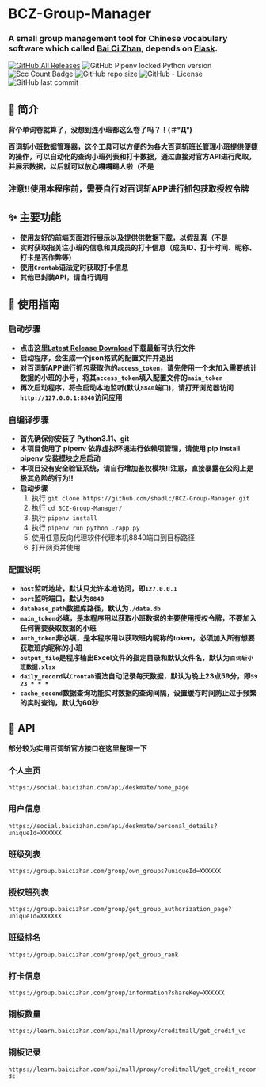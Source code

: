 # BCZ-Group-Manager

### A small group management tool for Chinese vocabulary software which  called [Bai Ci Zhan](https://www.baicizhan.com/), depends on [Flask](https://github.com/pallets/flask).

[![GitHub All Releases](https://img.shields.io/github/downloads/shadlc/BCZ-Group-Manager/total)](../../releases)
![GitHub Pipenv locked Python version](https://img.shields.io/github/pipenv/locked/python-version/shadlc/BCZ-Group-Manager)
![Scc Count Badge](https://sloc.xyz/github/shadlc/BCZ-Group-Manager)
![GitHub repo size](https://img.shields.io/github/repo-size/shadlc/BCZ-Group-Manager)
![GitHub - License](https://img.shields.io/github/license/shadlc/BCZ-Group-Manager)
![GitHub last commit](https://img.shields.io/github/last-commit/shadlc/BCZ-Group-Manager)

## 💬 简介
**背个单词卷就算了，没想到连小班都这么卷了吗？！(＃°Д°)**

**百词斩小班数据管理器，这个工具可以方便的为各大百词斩班长管理小班提供便捷的操作，可以自动化的查询小班列表和打卡数据，通过直接对官方API进行爬取，并展示数据，以后就可以放心嘎嘎踢人啦（不是**

### **注意‼️使用本程序前，需要自行对百词斩APP进行抓包获取授权令牌**

## ✨ 主要功能

- **使用友好的前端页面进行展示以及提供供数据下载，以假乱真（不是**
- **实时获取指关注小班的信息和其成员的打卡信息（成员ID、打卡时间、昵称、打卡是否作弊等）**
- **使用`Crontab`语法定时获取打卡信息**
- **其他已封装API，请自行调用**


## 📝 使用指南

### 启动步骤
- **点击这里[Latest Release Download](https://github.com/shadlc/BCZ-Group-Manager/releases/latest)下载最新可执行文件**
- **启动程序，会生成一个json格式的配置文件并退出**
- **对百词斩APP进行抓包获取你的`access_token`，请先使用一个未加入需要统计数据的小班的小号，将其`access_token`填入配置文件的`main_token`**
- **再次启动程序，将会启动本地监听(默认`8840`端口)，请打开浏览器访问`http://127.0.0.1:8840`访问应用**

### 自编译步骤
- **首先确保你安装了 Python3.11、git**
- **本项目使用了 pipenv 依靠虚拟环境进行依赖项管理，请使用 pip install pipenv 安装模块之后启动**
- **本项目没有安全验证系统，请自行增加鉴权模块‼️注意，直接暴露在公网上是极其危险的行为‼️**
- **启动步骤**
  1. 执行 `git clone https://github.com/shadlc/BCZ-Group-Manager.git`
  2. 执行 `cd BCZ-Group-Manager/`
  3. 执行 `pipenv install`
  4. 执行 `pipenv run python ./app.py`
  5. 使用任意反向代理软件代理本机8840端口到目标路径
  6. 打开网页并使用

### 配置说明
- **`host`监听地址，默认只允许本地访问，即`127.0.0.1`**
- **`port`监听端口，默认为`8840`**
- **`database_path`数据库路径，默认为`./data.db`**
- **`main_token`必填，是本程序用以获取小班数据的主要使用授权令牌，不要加入任何需要获取数据的小班**
- **`auth_token`非必填，是本程序用以获取班内昵称的token，必须加入所有想要获取班内昵称的小班**
- **`output_file`是程序输出Excel文件的指定目录和默认文件名，默认为`百词斩小班数据.xlsx`**
- **`daily_record`以`Crontab`语法自动记录每天数据，默认为晚上23点59分，即`59 23 * * *`**
- **`cache_second`数据查询功能实时数据的查询间隔，设置缓存时间防止过于频繁的实时查询，默认为60秒**


## 🔌 API

**部分较为实用百词斩官方接口在这里整理一下**

### 个人主页
`https://social.baicizhan.com/api/deskmate/home_page`

### 用户信息
`https://social.baicizhan.com/api/deskmate/personal_details?uniqueId=XXXXXX`

### 班级列表
`https://group.baicizhan.com/group/own_groups?uniqueId=XXXXXX`

### 授权班列表
`https://group.baicizhan.com/group/get_group_authorization_page?uniqueId=XXXXXX`

### 班级排名
`https://group.baicizhan.com/group/get_group_rank`

### 打卡信息
`https://group.baicizhan.com/group/information?shareKey=XXXXXX`

### 铜板数量
`https://learn.baicizhan.com/api/mall/proxy/creditmall/get_credit_vo`

### 铜板记录
`https://learn.baicizhan.com/api/mall/proxy/creditmall/get_credit_records`
